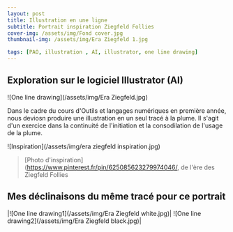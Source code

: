 ```yaml
---
layout: post
title: Illustration en une ligne
subtitle: Portrait inspiration Ziegfeld Follies
cover-img: /assets/img/Fond cover.jpg
thumbnail-img: /assets/img/Era Ziegfeld 1.jpg

tags: [PAO, illustration , AI, illustrator, one line drawing]
---
```


## Exploration sur le logiciel Illustrator (AI)

![One line drawing](/assets/img/Era Ziegfeld.jpg)

  Dans le cadre du cours d'Outils et langages numériques en première année, nous deviosn produire une illustration en un seul tracé à la plume. 
Il s'agit d'un exercice dans la continuité de l'initiation et la consodilation de l'usage de la plume. 

![Inspiration](/assets/img/era ziegfeld inspiration.jpg)
> [Photo d'inspiration](https://www.pinterest.fr/pin/625085623279974046/, de l'ère des Ziegfeld Follies

## Mes déclinaisons du même tracé pour ce portrait

|![One line drawing1](/assets/img/Era Ziegfeld white.jpg)| ![One line drawing2](/assets/img/Era Ziegfeld black.jpg)| 
